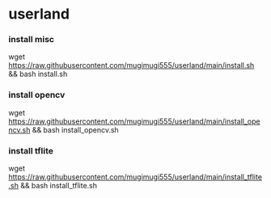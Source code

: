 # userland

### install misc
wget https://raw.githubusercontent.com/mugimugi555/userland/main/install.sh && bash install.sh

### install opencv
wget https://raw.githubusercontent.com/mugimugi555/userland/main/install_opencv.sh && bash install_opencv.sh

### install tflite
wget https://raw.githubusercontent.com/mugimugi555/userland/main/install_tflite.sh && bash install_tflite.sh
